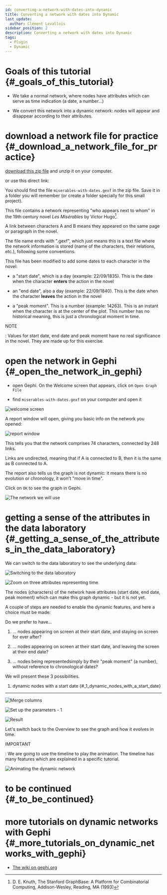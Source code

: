```yaml
---
id: converting-a-network-with-dates-into-dynamic
title: Converting a network with dates into Dynamic
last_update:
  author: Clément Levallois
sidebar_position: 2
description: Converting a network with dates into Dynamic
tags:
  - Plugin
  - Dynamic
---
```


Goals of this tutorial {#_goals_of_this_tutorial}
======================

-   We take a normal network, where nodes have attributes which can
    serve as time indication (a date, a number...)

-   We convert this network into a dynamic network: nodes will appear
    and disappear according to their attributes.

download a network file for practice {#_download_a_network_file_for_practice}
====================================

[download this zip file](../../resources/miserables-with-dates.zip) and
unzip it on your computer.

or use this direct link: [](https://tinyurl.com/gephi-tuto-4)

You should find the file `miserables-with-dates.gexf` in the zip file.
Save it in a folder you will remember (or create a folder specially for
this small project).

This file contains a network representing \"who appears next to whom\"
in the 19th century novel *Les Misérables* by Victor Hugo[^1].

A link between characters A and B means they appeared on the same page
or paragraph in the novel.

The file name ends with \".gexf\", which just means this is a text file
where the network information is stored (name of the characters, their
relations, etc.), following some conventions.

This file has been modified to add some dates to each character in the
novel:

-   a \"start date\", which is a day (example: 22/09/1835). This is the
    date when the character **enters** the action in the novel

-   an \"end date\", also a day (example: 22/09/1840). This is the date
    when the character **leaves** the action in the novel

-   a \"peak moment\". This is a number (example: 14263). This is an
    instant when the character is at the center of the plot. This number
    has no historical meaning, this is just a chronological moment in
    time.

NOTE

:   Values for start date, end date and peak moment have no real
    significance in the novel. They are made up for this exercise.

open the network in Gephi {#_open_the_network_in_gephi}
=========================

-   open Gephi. On the Welcome screen that appears, click on
    `Open Graph File`

-   find `miserables-with-dates.gexf` on your computer and open it

![welcome screen](/docs/05_Community_Tutorials/04_Dynamic_networks/converting-a-network-with-dates-into-dynamic/gephi-welcome-screen-open-graph-en.png)

A report window will open, giving you basic info on the network you
opened:

![report window](/docs/05_Community_Tutorials/04_Dynamic_networks/converting-a-network-with-dates-into-dynamic/opening-file-report-en.png)

This tells you that the network comprises 74 characters, connected by
248 links.

Links are undirected, meaning that if A is connected to B, then it is
the same as B connected to A.

The report also tells us the graph is not dynamic: it means there is no
evolution or chronology, it won't \"move in time\".

Click on `OK` to see the graph in Gephi.

![The network we will use](/docs/05_Community_Tutorials/04_Dynamic_networks/converting-a-network-with-dates-into-dynamic/result_miserables.png)

getting a sense of the attributes in the data laboratory {#_getting_a_sense_of_the_attributes_in_the_data_laboratory}
========================================================

We can switch to the data laboratory to see the underlying data:

![Switching to the data laboratory](https://docs.google.com/drawings/d/15SISc0_m4w99GUxZcbrln1183dRqBYNK0EpG2OOBbVU/pub?w=954&h=524)

![Zoom on three attributes representing time](https://docs.google.com/drawings/d/1kDpiarI7R8Z8a7nEsVlD34lCOYPxLAUJqPmsm08IwR8/pub?w=1439&h=754)

The nodes (characters) of the network have attributes (start date, end
date, peak moment) which can make this graph dynamic - but it is not
yet.

A couple of steps are needed to enable the dynamic features, and here a
choice must be made:

Do we prefer to have...

1.  ... nodes appearing on screen at their start date, and staying on
    screen for ever after?

2.  ... nodes appearing on screen at their start date, and leaving the
    screen at their end date?

3.  ... nodes being representedsimply by their \"peak moment\" (a
    number), without reference to chronological dates?

We will present these 3 possibilities.

1. dynamic nodes with a start date {#_1_dynamic_nodes_with_a_start_date}
----------------------------------

![Merge columns](https://docs.google.com/drawings/d/1bCWm0LPCJ-DWF3oR7szSA_fsd_ExMjJBjqLUBIzsyUs/pub?w=1439&h=754)

![Set up the parameters - 1](https://docs.google.com/drawings/d/1O-C4kdb2gW8dABzUXxPDTzn0afr0YEqujGfRtVaSO80/pub?w=1438&h=657)

![Result](https://docs.google.com/drawings/d/1GsZ9WLLSCV7yddr9PEjGQhPLBb_nMC_g-4-zs-7jus4/pub?w=1431&h=847)

Let's switch back to the Overview to see the graph and how it evolves in
time.

IMPORTANT

:   We are going to use the timeline to play the animation. The timeline
    has many features which are explained in a specific tutorial.

![Animating the dynamic network](/docs/05_Community_Tutorials/04_Dynamic_networks/converting-a-network-with-dates-into-dynamic/moving-timeline-miserables-1-en.gif)

to be continued {#_to_be_continued}
===============

more tutorials on dynamic networks with Gephi {#_more_tutorials_on_dynamic_networks_with_gephi}
=============================================

-   [The wiki on gephi.org](https://github.com/gephi/gephi/wiki/Import-Dynamic-Data)


[^1]: D. E. Knuth, The Stanford GraphBase: A Platform for Combinatorial
    Computing, Addison-Wesley, Reading, MA (1993)
